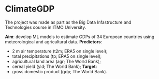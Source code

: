 # ClimateGDP

The project was made as part as the Big Data Infastructure and Technologies course in ITMO University.

**Aim**: develop ML models to estimate GDPs of 34 European countries using meteorological and agricultural data.
**Predictors**:
- 2 m air temperature (t2m; ERA5 on single level);
- total precipitations (tp; ERA5 on single level);
- agricultural land area (agr; The World Bank);
- cereal yield (yld; The World Bank);
**Target**:
- gross domestic product (gdp; The World Bank).



